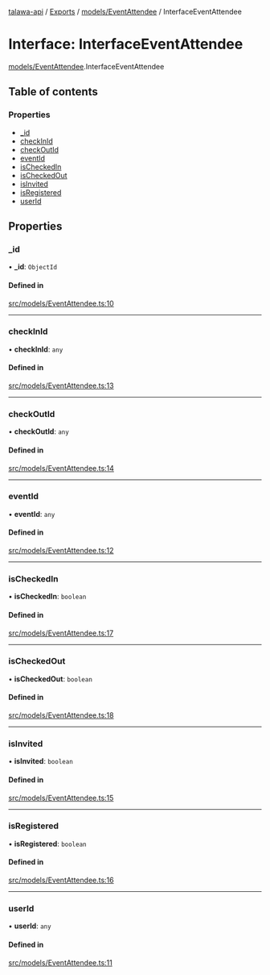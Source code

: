[talawa-api](../README.md) / [Exports](../modules.md) / [models/EventAttendee](../modules/models_EventAttendee.md) / InterfaceEventAttendee

# Interface: InterfaceEventAttendee

[models/EventAttendee](../modules/models_EventAttendee.md).InterfaceEventAttendee

## Table of contents

### Properties

- [\_id](models_EventAttendee.InterfaceEventAttendee.md#_id)
- [checkInId](models_EventAttendee.InterfaceEventAttendee.md#checkinid)
- [checkOutId](models_EventAttendee.InterfaceEventAttendee.md#checkoutid)
- [eventId](models_EventAttendee.InterfaceEventAttendee.md#eventid)
- [isCheckedIn](models_EventAttendee.InterfaceEventAttendee.md#ischeckedin)
- [isCheckedOut](models_EventAttendee.InterfaceEventAttendee.md#ischeckedout)
- [isInvited](models_EventAttendee.InterfaceEventAttendee.md#isinvited)
- [isRegistered](models_EventAttendee.InterfaceEventAttendee.md#isregistered)
- [userId](models_EventAttendee.InterfaceEventAttendee.md#userid)

## Properties

### \_id

• **\_id**: `ObjectId`

#### Defined in

[src/models/EventAttendee.ts:10](https://github.com/PalisadoesFoundation/talawa-api/blob/636e51c/src/models/EventAttendee.ts#L10)

___

### checkInId

• **checkInId**: `any`

#### Defined in

[src/models/EventAttendee.ts:13](https://github.com/PalisadoesFoundation/talawa-api/blob/636e51c/src/models/EventAttendee.ts#L13)

___

### checkOutId

• **checkOutId**: `any`

#### Defined in

[src/models/EventAttendee.ts:14](https://github.com/PalisadoesFoundation/talawa-api/blob/636e51c/src/models/EventAttendee.ts#L14)

___

### eventId

• **eventId**: `any`

#### Defined in

[src/models/EventAttendee.ts:12](https://github.com/PalisadoesFoundation/talawa-api/blob/636e51c/src/models/EventAttendee.ts#L12)

___

### isCheckedIn

• **isCheckedIn**: `boolean`

#### Defined in

[src/models/EventAttendee.ts:17](https://github.com/PalisadoesFoundation/talawa-api/blob/636e51c/src/models/EventAttendee.ts#L17)

___

### isCheckedOut

• **isCheckedOut**: `boolean`

#### Defined in

[src/models/EventAttendee.ts:18](https://github.com/PalisadoesFoundation/talawa-api/blob/636e51c/src/models/EventAttendee.ts#L18)

___

### isInvited

• **isInvited**: `boolean`

#### Defined in

[src/models/EventAttendee.ts:15](https://github.com/PalisadoesFoundation/talawa-api/blob/636e51c/src/models/EventAttendee.ts#L15)

___

### isRegistered

• **isRegistered**: `boolean`

#### Defined in

[src/models/EventAttendee.ts:16](https://github.com/PalisadoesFoundation/talawa-api/blob/636e51c/src/models/EventAttendee.ts#L16)

___

### userId

• **userId**: `any`

#### Defined in

[src/models/EventAttendee.ts:11](https://github.com/PalisadoesFoundation/talawa-api/blob/636e51c/src/models/EventAttendee.ts#L11)
